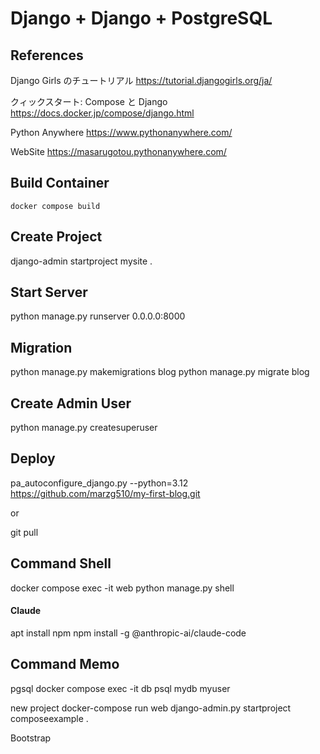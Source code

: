 # Django + Django + PostgreSQL

## References

Django Girls のチュートリアル
https://tutorial.djangogirls.org/ja/

クィックスタート: Compose と Django
https://docs.docker.jp/compose/django.html


Python Anywhere
https://www.pythonanywhere.com/


WebSite
https://masarugotou.pythonanywhere.com/


## Build Container

```shell
docker compose build
```

## Create Project

django-admin startproject mysite .
<!-- docker-compose run web django-admin.py startproject mysite . -->

## Start Server
python manage.py runserver 0.0.0.0:8000

## Migration

python manage.py makemigrations blog
python manage.py migrate blog

## Create Admin User

python manage.py createsuperuser

## Deploy

pa_autoconfigure_django.py --python=3.12 https://github.com/marzg510/my-first-blog.git

or

git pull

## Command Shell

docker compose exec -it web python manage.py shell


#### Claude

apt install npm
npm install -g @anthropic-ai/claude-code


## Command Memo

pgsql
docker compose exec -it db psql mydb myuser

new project
docker-compose run web django-admin.py startproject composeexample .

Bootstrap
        <link rel="stylesheet" href="//maxcdn.bootstrapcdn.com/bootstrap/3.2.0/css/bootstrap.min.css">
        <link rel="stylesheet" href="//maxcdn.bootstrapcdn.com/bootstrap/3.2.0/css/bootstrap-theme.min.css">
